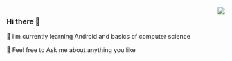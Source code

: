 
<img align="right" src="https://github-readme-stats.vercel.app/api?username=OkAndGreat&show_icons=true&theme=vue&line_height=52" />

 ### Hi there 👋

🌱 I’m currently learning Android and basics of computer science

💬 Feel free to Ask me about anything you like 

